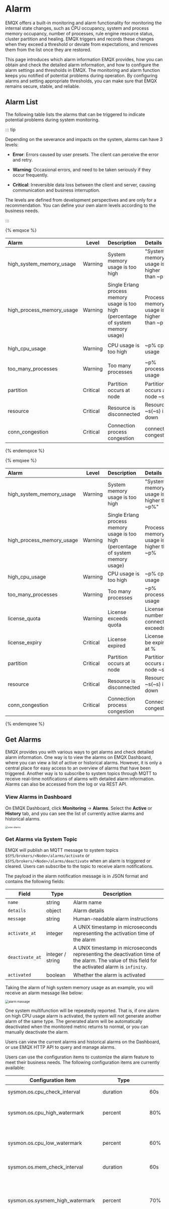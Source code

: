 # Alarm

EMQX offers a built-in monitoring and alarm functionality for monitoring the internal state changes, such as CPU occupancy, system and process memory occupancy, number of processes, rule engine resource status, cluster partition and healing. EMQX triggers and records these changes when they exceed a threshold or deviate from expectations, and removes them from the list once they are restored. 

This page introduces which alarm information EMQX provides, how you can obtain and check the detailed alarm information, and how to configure the alarm settings and thresholds in EMQX. The monitoring and alarm function keeps you notified of potential problems during operation. By configuring alarms and setting appropriate thresholds, you can make sure that EMQX remains secure, stable, and reliable.

## Alarm List

The following table lists the alarms that can be triggered to indicate potential problems during system monitoring.

::: tip

Depending on the severance and impacts on the system, alarms can have 3 levels:

- **Error**: Errors caused by user presets. The client can perceive the error and retry.

- **Warning**: Occasional errors, and need to be taken seriously if they occur frequently.

- **Critical**: Irreversible data loss between the client and server, causing communication and business interruption.

The levels are defined from development perspectives and are only for a recommendation. You can define your own alarm levels according to the business needs.

:::

{% emqxce %}

| **Alarm**                 | Level    | Description                                                  | **Details**                              | **Threshold**                                                |
| :------------------------ | -------- | :----------------------------------------------------------- | :--------------------------------------- | :----------------------------------------------------------- |
| high_system_memory_usage  | Warning  | System memory usage is too high                              | "System memory usage is higher than ~p%" | `os_mon.sysmem_high_watermark = 70%`                         |
| high_process_memory_usage | Warning  | Single Erlang process memory usage is too high (percentage of system memory usage) | Process memory usage is higher than ~p%  | `os_mon.procmem_high_watermark = 5%`                         |
| high_cpu_usage            | Warning  | CPU usage is too high                                        | ~p% cpu usage                            | `os_mon.cpu_high_watermark = 80%` `os_mon.cpu_low_watermark = 60%` |
| too_many_processes        | Warning  | Too many processes                                           | ~p% process usage                        | `vm_mon.process_high_watermark = 80%` `vm_mon.process_low_watermark = 60%` |
| partition                 | Critical | Partition occurs at node                                     | Partition occurs at node ~s              | -                                                            |
| resource                  | Critical | Resource is disconnected                                     | Resource ~s(~s) is down                  | -                                                            |
| conn_congestion           | Critical | Connection process congestion                                | connection congested                     | -                                                            |

{% endemqxce %}

{% emqxee %}

| **Alarm**                 | Level    | Description                                                  | **Details**                                  | **Threshold**                                                |
| :------------------------ | -------- | :----------------------------------------------------------- | :------------------------------------------- | :----------------------------------------------------------- |
| high_system_memory_usage  | Warning  | System memory usage is too high                              | "System memory usage is higher than ~p%"     | `os_mon.sysmem_high_watermark = 70%`                         |
| high_process_memory_usage | Warning  | Single Erlang process memory usage is too high (percentage of system memory usage) | Process memory usage is higher than ~p%      | `os_mon.procmem_high_watermark = 5%`                         |
| high_cpu_usage            | Warning  | CPU usage is too high                                        | ~p% cpu usage                                | `os_mon.cpu_high_watermark = 80%` `os_mon.cpu_low_watermark = 60%` |
| too_many_processes        | Warning  | Too many processes                                           | ~p% process usage                            | `vm_mon.process_high_watermark = 80%` `vm_mon.process_low_watermark = 60%` |
| license_quota             | Warning  | License exceeds quota                                        | License: the number of connections exceeds % | `license.connection_high_watermark_alarm = 80%` `license.connection_low_watermark_alarm = 75%` |
| license_expiry            | Critical | License expired                                              | License will be expired at %                 | -                                                            |
| partition                 | Critical | Partition occurs at node                                     | Partition occurs at node ~s                  | -                                                            |
| resource                  | Critical | Resource is disconnected                                     | Resource ~s(~s) is down                      | -                                                            |
| conn_congestion           | Critical | Connection process congestion                                | Connection congested                         | -                                                            |

{% endemqxee %}

## Get Alarms

EMQX provides you with various ways to get alarms and check detailed alarm information. One way is to view the alarms on EMQX Dashboard, where you can view a list of active or historical alarms. However, it is only a central place for easy access to an overview of alarms that have been triggered. Another way is to subscribe to system topics through MQTT to receive real-time notifications of alarms with detailed alarm information. Alarms can also be accessed from the log or via REST API. 
### View Alarms in Dashboard

On EMQX Dashboard, click **Monitoring** -> **Alarms**. Select the **Active** or **History** tab, and you can see the list of currently active alarms and historical alarms.

<img src="./assets/view-alarms.png" alt="view-alarms" style="zoom:50%;" />

### Get Alarms via System Topic

EMQX will publish an MQTT message to system topics `$SYS/brokers/<Node>/alarms/activate` or `$SYS/brokers/<Node>/alarms/deactivate` when an alarm is triggered or cleared. Users can subscribe to the topic to receive alarm notifications.

The payload in the alarm notification message is in JSON format and contains the following fields:

| Field           | Type             | Description                                                  |
| --------------- | ---------------- | ------------------------------------------------------------ |
| `name`          | string           | Alarm name                                                   |
| `details`       | object           | Alarm details                                                |
| `message`       | string           | Human-readable alarm instructions                            |
| `activate_at`   | integer          | A UNIX timestamp in microseconds representing the activation time of the alarm |
| `deactivate_at` | integer / string | A UNIX timestamp in microseconds representing the deactivation time of the alarm. The value of this field for the activated alarm is `infinity`. |
| `activated`     | boolean          | Whether the alarm is activated                               |

Taking the alarm of high system memory usage as an example, you will receive an alarm message like below:

<img src="./assets/alarm_activate_msg.png" alt="alarm massage" style="zoom:67%;" />

One system multifunction will be repeatedly reported. That is, if one alarm on high CPU usage alarm is activated, the system will not generate another alarm of the same type. The generated alarm will be automatically deactivated when the monitored metric returns to normal, or you can manually deactivate the alarm.

Users can view the current alarms and historical alarms on the Dashboard, or use EMQX HTTP API to query and manage alarms.

Users can use the configuration items to customize the alarm feature to meet their business needs. The following configuration items are currently available:

| Configuration item              | Type              | Default Value                    | Description                                      |
|-----------------------------------|-------------------|---------------------------|----------------------------------------------------------------------------|
| sysmon.os.cpu_check_interval      | duration          | 60s                       | Check interval for CPU usage; |
| sysmon.os.cpu_high_watermark      | percent           | 80%                       | The high watermark of the CPU usage, the threshold to activate the alarm; |
| sysmon.os.cpu_low_watermark       | percent           | 60%                       | The low watermark of the CPU usage, the threshold to deactivate the alarm; |
| sysmon.os.mem_check_interval      | duration          | 60s                       | Check interval for memory usage; |
| sysmon.os.sysmem_high_watermark   | percent           | 70%                       | The high watermark of the system memory usage. The alarm will be activated when the total memory occupied reaches this value. |
| sysmon.os.procmem_high_watermark  | percent           | 5%                        | The high watermark of the process memory usage. The alarm will be activated when the memory occupied by a single process reaches this value. |
| sysmonn.vm.process_check_interval | duration          | 30s                       | Check interval for the number of processes; |
| sysmon.vm.process_high_watermark  | percent           | 80%                       | The high watermark of the process occupancy rate; The alarm will be activated when this threshold is reached; Measured as a ratio of the number of created processes/maximum number limit. |
| sysmon.vm.process_low_watermark   | percent           | 60%                       | The low water mark of the process occupancy rate; The alarm will be deactivated when it goes below this threshold; Measured as a ratio of the number of created processes/maximum number limit. |
| sysmonn.vm.long_gc                | disabled/duration | disabled                  | Whether to enable Long GC monitoring |
| sysmon.vm.long_schedule           | disabled/duration | disabled                  | Whether to enable Long Schedule monitoring |
| sysmon.vm.large_heap              | disabled/bytesize | disabled                  | Whether to enable Large Heap monitoring |
| sysmon.vm.busy_port               | boolean           | true                      | Whether to enable Busy Distribution Port monitoring |
| sysmonn.top.num_items             | integer           | 10                        | Number of top processes per monitoring group |
| sysmon.top.sample_interlval       | duration          | 2s                        | Check interval for top processes |
| sysmon.top.max_procs              | integer           | 1000000                   | Stop collecting data when the number of processes in the VM exceeds this value  |
| sysmonn.top.db_hostname           | string            | ""                        | Hostname of the PostgreSQL database |
| sysmonn.top.db_port               | integer           | 5432                      | Port of the PostgreSQL database |
| sysmon.top.db_username            | string            | "system_monitor"          | Username of the PostgreSQL database |
| sysmon.top.db_password            | string            | "system_monitor_password" | Password in the PostgreSQL database |
| sysmon.top.db_name                | string            | "postgres"                | Name of the PostgreSQL database |

{% emqxee %}
EMQX Enterprise will raise an alarm when the license expires in less than 30 days, or if the number of connections exceeds the high watermark. You can adjust the high/low watermark for the number of connections by modifying the following configuration items in `emqx.conf` file. For more information on how to configure settings for the license, see [License](../configuration/license.md).

| Configuration item            | Description                                                  | Default value                                     |
| ----------------------------- | ------------------------------------------------------------ | ------------------------------------------------------------ |
| license.connection_high_watermark_alarm  | The high watermark of the max connections the license supports. The alarm is activated when this threshold is reached. Measured as a ratio of active connections/max connections. | `80%` |
| license.connection_low_watermark_alarm    | The low watermark of the max connections the license supports. The alarm is deactivated when it goes below this threshold. Measured as a ratio of active connections/max connections. | `75%` |

{% endemqxee %}
